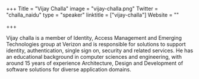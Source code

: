 +++
Title = "Vijay Challa"
image = "vijay-challa.png"
Twitter = "challa_naidu"
type = "speaker"
linktitle = ["vijay-challa"]
Website = ""

+++

Vijay challa is a member of Identity, Access Management and Emerging Technologies group at Verizon and is responsible for solutions to support identity, authentication, single sign on, security and related services. He has an educational background in computer sciences and engineering, with around 15 years of experience Architecture, Design and Development of software solutions for diverse application domains.